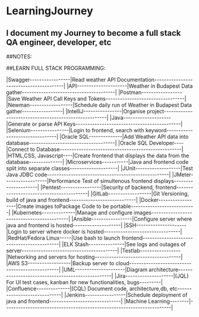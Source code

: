# LearningJourney
## I document my Journey to become a full stack QA engineer, developer, etc


##NOTES:







##LEARN FULL STACK PROGRAMMING:


|Swagger-----------------|Read weather API Documentation----------------------------------------|
|API---------------------|Weather in Budapest Data gather---------------------------------------|
|Postman-----------------|Save Weather API Call Keys and Tokens---------------------------------|
|Newman------------------|Schedule daily run of Weather in Budapest Data gather-----------------|
|IntelliJ----------------|Organise project------------------------------------------------------|
|Java--------------------|Generate or parse API Keys--------------------------------------------|
|Selenium----------------|Login to frontend, search with keyword--------------------------------| 
|Oracle SQL--------------|Add Weather API data into database------------------------------------|
|Oracle SQL Developer----|Connect to Database---------------------------------------------------|
|HTML,CSS, Javascript----|Create frontend that displays the data from the database--------------|
|Microservices-----------|Java and frontend code split into separate classes--------------------|
|JUnit-------------------|Test Java JDBC code---------------------------------------------------|
|JMeter------------------|Performance Test of simultenous frontend displays---------------------|
|Pentest-----------------|Security of backend, frontend-----------------------------------------|
|GitLab------------------|Git Versioning, build of java and frontend----------------------------|
|Docker------------------|Create images toPackage Code to be portable---------------------------|
|Kubernetes--------------|Manage and configure images-------------------------------------------|
|Ansible-----------------|Configure server where java and frontend is hosted--------------------|
|SSH---------------------|Login to server where docker is hosted--------------------------------|
|RedHat/Fedora Linux-----|Use bash to launch frontend-------------------------------------------|
|ELK Stash---------------|See logs and outages of server----------------------------------------|
|Testlab-----------------|Networking and servers for hosting------------------------------------|
|AWS S3------------------|Backup server to cloud------------------------------------------------|
|UML---------------------|Diagram architecture--------------------------------------------------|
|Jira--------------------|(JQL) For UI test cases, kanban for new functionalities, bugs---------|
|Confluence--------------|(CQL) Document code, architecture,db, etc-----------------------------|
|Jenkins-----------------|Schedule deployment of java and frontend------------------------------|
|Machine Learning--------|----------------------------------------------------------------------|

